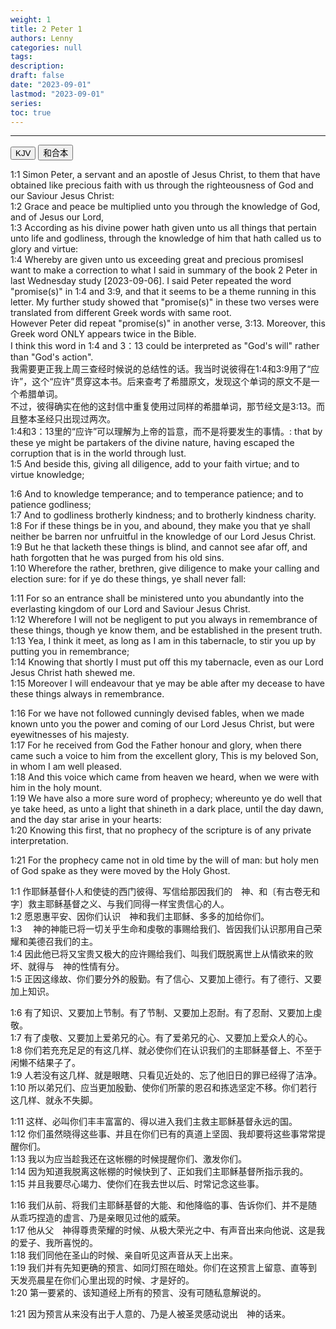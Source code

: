 ```yaml
---
weight: 1
title: 2 Peter 1
authors: Lenny
categories: null
tags: 
description: 
draft: false
date: "2023-09-01"
lastmod: "2023-09-01"
series:
toc: true
---
```



<!--more-->
---

<!-- Tab links -->
<div class="tab">
  <button class="tablinks active" onclick="tablabel(event, 'english')">KJV</button>
  <button class="tablinks" onclick="tablabel(event, 'chinese')">和合本</button>
  
</div>

<!-- Tab content -->
<div id="english" class="tabcontent" style="display:block">

1:1 Simon Peter, a servant and an apostle of Jesus Christ, to them that have obtained like precious faith with us through the righteousness of God and our Saviour Jesus Christ:  
1:2 Grace and peace be multiplied unto you through the knowledge of God, and of Jesus our Lord,  
1:3 According as his divine power hath given unto us all things that pertain unto life and godliness, through the knowledge of him that hath called us to glory and virtue:  
1:4 Whereby are given unto us exceeding great and precious promises<label for="promises" class="margin-toggle sidenote-number"></label><span class="sidenote">I want to make a correction to what I said in summary of the book 2 Peter in last Wednesday study [2023-09-06].  I said Peter repeated the word "promise(s)" in 1:4 and 3:9, and that it seems to be a theme running in this letter.  My further study showed that "promise(s)" in these two verses were translated from different Greek words with same root.
<br>
However Peter did repeat "promise(s)" in another verse, 3:13.  Moreover, this Greek word ONLY appears twice in the Bible.
<br>
I think this word in 1:4 and 3：13 could be interpreted as "God's will" rather than "God's action".
<br>
我需要更正我上周三查经时候说的总结性的话。我当时说彼得在1:4和3:9用了“应许”，这个“应许”贯穿这本书。后来查考了希腊原文，发现这个单词的原文不是一个希腊单词。
<br>
不过，彼得确实在他的这封信中重复使用过同样的希腊单词，那节经文是3:13。而且整本圣经只出现过两次。
<br>
1:4和3：13里的“应许”可以理解为上帝的旨意，而不是将要发生的事情。</span>: that by these ye might be partakers of the divine nature, having escaped the corruption that is in the world through lust.  
1:5 And beside this, giving all diligence, add to your faith virtue; and to virtue knowledge;  

1:6 And to knowledge temperance; and to temperance patience; and to patience godliness;  
1:7 And to godliness brotherly kindness; and to brotherly kindness charity.  
1:8 For if these things be in you, and abound, they make you that ye shall neither be barren nor unfruitful in the knowledge of our Lord Jesus Christ.  
1:9 But he that lacketh these things is blind, and cannot see afar off, and hath forgotten that he was purged from his old sins.  
1:10 Wherefore the rather, brethren, give diligence to make your calling and election sure: for if ye do these things, ye shall never fall:  

1:11 For so an entrance shall be ministered unto you abundantly into the everlasting kingdom of our Lord and Saviour Jesus Christ.  
1:12 Wherefore I will not be negligent to put you always in remembrance of these things, though ye know them, and be established in the present truth.  
1:13 Yea, I think it meet, as long as I am in this tabernacle, to stir you up by putting you in remembrance;  
1:14 Knowing that shortly I must put off this my tabernacle, even as our Lord Jesus Christ hath shewed me.  
1:15 Moreover I will endeavour that ye may be able after my decease to have these things always in remembrance.  

1:16 For we have not followed cunningly devised fables, when we made known unto you the power and coming of our Lord Jesus Christ, but were eyewitnesses of his majesty.  
1:17 For he received from God the Father honour and glory, when there came such a voice to him from the excellent glory, This is my beloved Son, in whom I am well pleased.  
1:18 And this voice which came from heaven we heard, when we were with him in the holy mount.  
1:19 We have also a more sure word of prophecy; whereunto ye do well that ye take heed, as unto a light that shineth in a dark place, until the day dawn, and the day star arise in your hearts:  
1:20 Knowing this first, that no prophecy of the scripture is of any private interpretation.  

1:21 For the prophecy came not in old time by the will of man: but holy men of God spake as they were moved by the Holy Ghost.  
</div>

<div id="chinese" class="tabcontent">

1:1 作耶稣基督仆人和使徒的西门彼得、写信给那因我们的　神、和〔有古卷无和字〕救主耶稣基督之义、与我们同得一样宝贵信心的人。  
1:2 愿恩惠平安、因你们认识　神和我们主耶稣、多多的加给你们。  
1:3 　神的神能已将一切关乎生命和虔敬的事赐给我们、皆因我们认识那用自己荣耀和美德召我们的主。  
1:4 因此他已将又宝贵又极大的应许赐给我们、叫我们既脱离世上从情欲来的败坏、就得与　神的性情有分。  
1:5 正因这缘故、你们要分外的殷勤。有了信心、又要加上德行。有了德行、又要加上知识。  
 
1:6 有了知识、又要加上节制。有了节制、又要加上忍耐。有了忍耐、又要加上虔敬。  
1:7 有了虔敬、又要加上爱弟兄的心。有了爱弟兄的心、又要加上爱众人的心。  
1:8 你们若充充足足的有这几样、就必使你们在认识我们的主耶稣基督上、不至于闲懒不结果子了。  
1:9 人若没有这几样、就是眼瞎、只看见近处的、忘了他旧日的罪已经得了洁净。  
1:10 所以弟兄们、应当更加殷勤、使你们所蒙的恩召和拣选坚定不移。你们若行这几样、就永不失脚。  

1:11 这样、必叫你们丰丰富富的、得以进入我们主救主耶稣基督永远的国。  
1:12 你们虽然晓得这些事、并且在你们已有的真道上坚固、我却要将这些事常常提醒你们。  
1:13 我以为应当趁我还在这帐棚的时候提醒你们、激发你们。  
1:14 因为知道我脱离这帐棚的时候快到了、正如我们主耶稣基督所指示我的。  
1:15 并且我要尽心竭力、使你们在我去世以后、时常记念这些事。  

1:16 我们从前、将我们主耶稣基督的大能、和他降临的事、告诉你们、并不是随从乖巧捏造的虚言、乃是亲眼见过他的威荣。  
1:17 他从父　神得尊贵荣耀的时候、从极大荣光之中、有声音出来向他说、这是我的爱子、我所喜悦的。  
1:18 我们同他在圣山的时候、亲自听见这声音从天上出来。  
1:19 我们并有先知更确的预言、如同灯照在暗处。你们在这预言上留意、直等到天发亮晨星在你们心里出现的时候、才是好的。  
1:20 第一要紧的、该知道经上所有的预言、没有可随私意解说的。  

1:21 因为预言从来没有出于人意的、乃是人被圣灵感动说出　神的话来。  
</div>